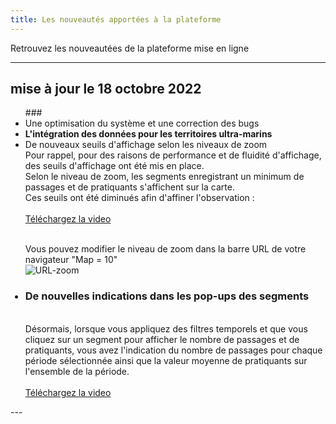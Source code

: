 ```yaml
---
title: Les nouveautés apportées à la plateforme
---
```


Retrouvez les nouveautées de la plateforme mise en ligne

---
## mise à jour le 18 octobre 2022

<ul type="disc">
### <li>Une optimisation du système et une correction des bugs</li>

<li><b>L'intégration des données pour les territoires ultra-marins</b></li>

<li>De nouveaux seuils d'affichage selon les niveaux de zoom</li>
Pour rappel, pour des raisons de performance et de fluidité d'affichage, des seuils d'affichage ont été mis en place. <br> 
Selon le niveau de zoom, les segments enregistrant un minimum de passages et de pratiquants s'affichent sur la carte. <br>
Ces seuils ont été diminués afin d'affiner l'observation : <br>
<br>
<a target="_blank" href="/medias/faq-plateforme/mep_Video-Zoom.wmv">Téléchargez la video</a>

<br> Vous pouvez modifier le niveau de zoom dans la barre URL de votre navigateur "Map = 10" <br>
![URL-zoom](/medias/faq-plateforme/mep_URL-zoom.png) <br>

### <li>De nouvelles indications dans les pop-ups des segments</li> 
<br> Désormais, lorsque vous appliquez des filtres temporels et que vous cliquez sur un segment pour afficher le nombre de passages et de pratiquants, vous avez l'indication du nombre de passages pour chaque période sélectionnée ainsi que la valeur moyenne de pratiquants sur l'ensemble de la période. <br>
<br>
<a target="_blank" href="/medias/faq-plateforme/mep_Video-Pop-Up.wmv">Téléchargez la video</a>
</ul>
---
